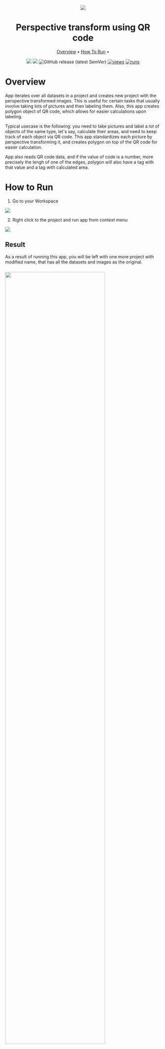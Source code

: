 <div align="center" markdown>
<img src="https://user-images.githubusercontent.com/115161827/202196829-fc71bc02-73b0-40a4-a02a-1e1ac9cad13e.jpg"/>  

# Perspective transform using QR code

<p align="center">
  <a href="#Overview">Overview</a> •
  <a href="#How-To-Run">How To Run</a> •
</p>

[![](https://img.shields.io/badge/supervisely-ecosystem-brightgreen)](https://ecosystem.supervise.ly/apps/supervisely-ecosystem/perspective-transform-using-qr-code)
[![](https://img.shields.io/badge/slack-chat-green.svg?logo=slack)](https://supervise.ly/slack)
![GitHub release (latest SemVer)](https://img.shields.io/github/v/release/supervisely-ecosystem/perspective-transform-using-qr-code)
[![views](https://app.supervise.ly/img/badges/views/supervisely-ecosystem/perspective-transform-using-qr-code)](https://supervise.ly)
[![runs](https://app.supervise.ly/img/badges/runs/supervisely-ecosystem/perspective-transform-using-qr-code)](https://supervise.ly)

</div>

# Overview

App iterates over all datasets in a project and creates new project with the perspective transformed images. This is useful for certain tasks that usually involve taking lots of pictures and then labeling them.
Also, this app creates polygon object of QR code, which allows for easier calculations upon labeling.

Typical usecase is the following: you need to take pictures and label a lot of objects of the same type, let's say, calculate their areas, and need to keep track of each object via QR code. This app standardizes each picture by perspective transforming it, and creates polygon on top of the QR code for easier calculation.

App also reads QR code data, and if the value of code is a number, more precisely the lengh of one of the edges, polygon will also have a tag with that value and a tag with calculated area.

# How to Run

1. Go to your Workspace

<img src="https://user-images.githubusercontent.com/115161827/202218609-485003e6-e295-4d3b-9bd5-fa302e43eea2.png">

2. Right click to the project and run app from context menu

<img src="https://user-images.githubusercontent.com/115161827/202220220-ff76d5d4-20b1-40ac-a0b3-8e2416131c4e.gif">


## Result

As a result of running this app, you will be left with one more project with modified name, that has all the datasets and images as the original.

<img src="https://user-images.githubusercontent.com/115161827/202250089-ff3083e3-50d9-4c1d-ba60-3f0cb93d75e4.gif" width="80%" style='padding-top: 10px'>


Before  |  After
:-------------------------:|:-----------------------------------:
<img src="https://user-images.githubusercontent.com/115161827/202243190-fe28997c-2c70-46dd-9f15-9122b4ce9ad4.png" style="max-height: 300px; width: auto;"/>  |  <img src="https://user-images.githubusercontent.com/115161827/202243009-3e17cd2a-08ef-4636-9ed0-109b662dfe63.png" style="max-height: 300px; width: auto;"/>